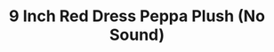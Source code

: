 ---
id: PE05934
title: 9 Inch Red Dress Peppa Plush (No Sound)
price:
    hkd: 120
    twd: 480
dimensions:
    w: 10
    l: 9
    h: 23
    unit: cm
imgs: 
    - 'images/products/9-inch-peppa-pig-super-soft-collectables-peppa.png'
stock: 2
---